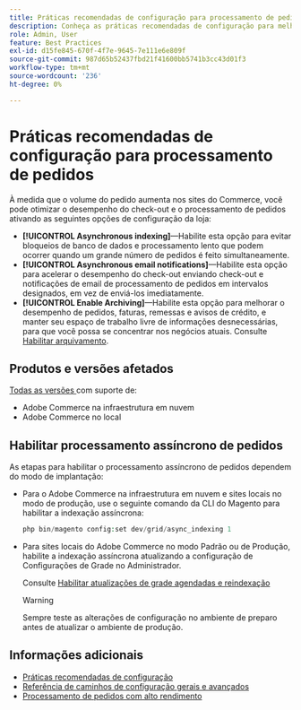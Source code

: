 ```yaml
---
title: Práticas recomendadas de configuração para processamento de pedidos
description: Conheça as práticas recomendadas de configuração para melhorar o desempenho do processamento de check-out e pedidos.
role: Admin, User
feature: Best Practices
exl-id: d15fe845-670f-4f7e-9645-7e111e6e809f
source-git-commit: 987d65b52437fbd21f41600bb5741b3cc43d01f3
workflow-type: tm+mt
source-wordcount: '236'
ht-degree: 0%

---
```


# Práticas recomendadas de configuração para processamento de pedidos

À medida que o volume do pedido aumenta nos sites do Commerce, você pode otimizar o desempenho do check-out e o processamento de pedidos ativando as seguintes opções de configuração da loja:

- **[!UICONTROL Asynchronous indexing]**—Habilite esta opção para evitar bloqueios de banco de dados e processamento lento que podem ocorrer quando um grande número de pedidos é feito simultaneamente.
- **[!UICONTROL Asynchronous email notifications]**—Habilite esta opção para acelerar o desempenho do check-out enviando check-out e notificações de email de processamento de pedidos em intervalos designados, em vez de enviá-los imediatamente.
- **[!UICONTROL Enable Archiving]**—Habilite esta opção para melhorar o desempenho de pedidos, faturas, remessas e avisos de crédito, e manter seu espaço de trabalho livre de informações desnecessárias, para que você possa se concentrar nos negócios atuais. Consulte [Habilitar arquivamento](https://experienceleague.adobe.com/en/docs/commerce-admin/stores-sales/order-management/orders/order-archive).

## Produtos e versões afetados

[Todas as versões ](../../../release/versions.md) com suporte de:

- Adobe Commerce na infraestrutura em nuvem
- Adobe Commerce no local

## Habilitar processamento assíncrono de pedidos

As etapas para habilitar o processamento assíncrono de pedidos dependem do modo de implantação:

- Para o Adobe Commerce na infraestrutura em nuvem e sites locais no modo de produção, use o seguinte comando da CLI do Magento para habilitar a indexação assíncrona:

  ```php
  php bin/magento config:set dev/grid/async_indexing 1
  ```

- Para sites locais do Adobe Commerce no modo Padrão ou de Produção, habilite a indexação assíncrona atualizando a configuração de Configurações de Grade no Administrador.

  Consulte [Habilitar atualizações de grade agendadas e reindexação](https://experienceleague.adobe.com/docs/commerce-admin/stores-sales/order-management/orders/order-scheduled-operations.html#enable-scheduled-grid-updates-and-reindexing)

  >[!WARNING]
  >
  >Sempre teste as alterações de configuração no ambiente de preparo antes de atualizar o ambiente de produção.

## Informações adicionais

- [Práticas recomendadas de configuração](../../../performance/configuration.md)
- [Referência de caminhos de configuração gerais e avançados](../../../configuration/reference/config-reference-general.md)
- [Processamento de pedidos com alto rendimento](../../../performance/high-throughput-order-processing.md)
